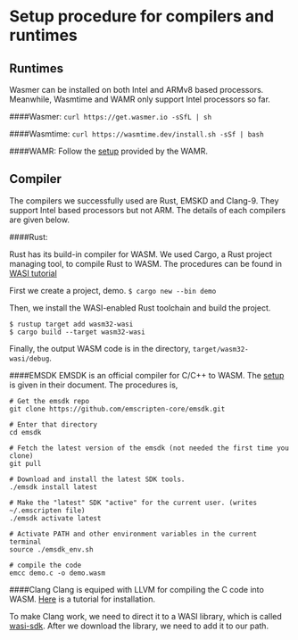 # Setup procedure for compilers and runtimes
## Runtimes

Wasmer can be installed on both Intel and ARMv8 based processors. Meanwhile, Wasmtime and WAMR only support Intel processors so far.

####Wasmer:
```curl https://get.wasmer.io -sSfL | sh```

####Wasmtime:
```curl https://wasmtime.dev/install.sh -sSf | bash```

####WAMR:
Follow the [setup](https://github.com/bytecodealliance/wasm-micro-runtime/blob/master/doc/build_wamr.md) provided by the WAMR.

## Compiler
The compilers we successfully used are Rust, EMSKD and Clang-9. They support Intel based processors but not ARM. The details of each compilers are given below.

####Rust:

Rust has its build-in compiler for WASM. We used Cargo, a Rust project managing tool, to compile Rust to WASM. The procedures can be found in [WASI tutorial](https://github.com/bytecodealliance/wasmtime/blob/master/docs/WASI-tutorial.md)

First we create a project, demo.
```$ cargo new --bin demo```

Then, we install the WASI-enabled Rust toolchain and build the project.
``` 
$ rustup target add wasm32-wasi
$ cargo build --target wasm32-wasi
```

Finally, the output WASM code is in the directory, `target/wasm32-wasi/debug`.

####EMSDK
EMSDK is an official compiler for C/C++ to WASM. The [setup](https://emscripten.org/docs/getting_started/downloads.html) is given in their document. The procedures is,

```
# Get the emsdk repo
git clone https://github.com/emscripten-core/emsdk.git

# Enter that directory
cd emsdk

# Fetch the latest version of the emsdk (not needed the first time you clone)
git pull

# Download and install the latest SDK tools.
./emsdk install latest

# Make the "latest" SDK "active" for the current user. (writes ~/.emscripten file)
./emsdk activate latest

# Activate PATH and other environment variables in the current terminal
source ./emsdk_env.sh

# compile the code
emcc demo.c -o demo.wasm
```

####Clang
Clang is equiped with LLVM for compiling the C code into WASM. [Here](https://solarianprogrammer.com/2017/12/13/linux-wsl-install-clang-libcpp-compile-cpp-17-programs/) is a tutorial for installation.

To make Clang work, we need to direct it to a WASI library, which is called [wasi-sdk](https://github.com/CraneStation/wasi-sdk/releases). After we download the library, we need to add it to our path.

```

```

